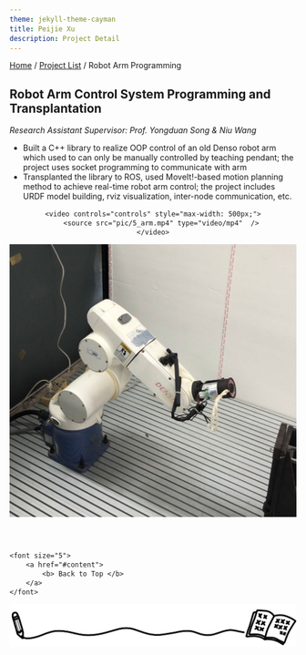 ```yaml
---
theme: jekyll-theme-cayman
title: Peijie Xu
description: Project Detail
---
```

[Home](../index.html) / [Project List](Projects_index.html) / Robot Arm Programming

## Robot Arm Control System Programming and Transplantation

_Research Assistant_
_Supervisor: Prof. Yongduan Song & Niu Wang_

* Built a C++ library to realize OOP control of an old Denso robot arm which used to can only be manually controlled by
teaching pendant; the project uses socket programming to communicate with arm
* Transplanted the library to ROS, used MoveIt!-based motion planning method to achieve real-time robot arm control; the
project includes URDF model building, rviz visualization, inter-node communication, etc.



<center class="half">

	<video controls="controls" style="max-width: 500px;">
		<source src="pic/5_arm.mp4" type="video/mp4"  />
	</video>

</center>
<center class="half">
	<img src="pic/5_1.png" style="max-height: 500px;" />
</center>

<p style="margin-top: 4em; text-align: center;">

	<font size="5">
		<a href="#content">
			<b> Back to Top </b>
		</a>
	</font>

</p>

<center class="half">
	<img src="../assets/pic/cut.png" />
</center>